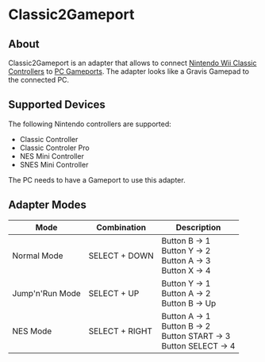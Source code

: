 Classic2Gameport
================

About
-----
Classic2Gameport is an adapter that allows to connect [Nintendo Wii Classic Controllers](https://en.wikipedia.org/wiki/Classic_Controller) to [PC Gameports](https://en.wikipedia.org/wiki/Game_port).
The adapter looks like a Gravis Gamepad to the connected PC.

Supported Devices
-----------------

The following Nintendo controllers are supported:
 * Classic Controller
 * Classic Controler Pro
 * NES Mini Controller
 * SNES Mini Controller

The PC needs to have a Gameport to use this adapter.



Adapter Modes
-------------

| Mode | Combination | Description |
|------|-------------|--|
| Normal Mode | SELECT + DOWN | Button B -> 1<br>Button Y -> 2<br>Button A -> 3<br>Button X -> 4 |
| Jump'n'Run Mode | SELECT + UP | Button Y -> 1<br>Button A -> 2<br>Button B -> Up |
| NES Mode | SELECT + RIGHT | Button A -> 1<br>Button B -> 2<br>Button START -> 3<br>Button SELECT -> 4 |
